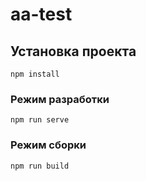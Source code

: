 # aa-test

## Установка проекта
```
npm install
```

### Режим разработки
```
npm run serve
```

### Режим сборки
```
npm run build
```
